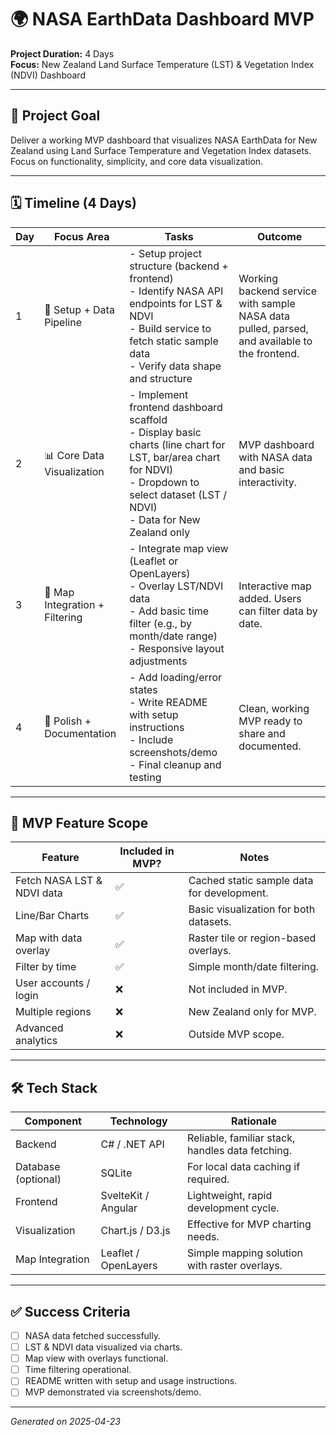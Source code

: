 
# 🌍 NASA EarthData Dashboard MVP

**Project Duration:** 4 Days  
**Focus:** New Zealand Land Surface Temperature (LST) & Vegetation Index (NDVI) Dashboard

---

## 🚀 Project Goal
Deliver a working MVP dashboard that visualizes NASA EarthData for New Zealand using Land Surface Temperature and Vegetation Index datasets. Focus on functionality, simplicity, and core data visualization.

---

## 🗓️ Timeline (4 Days)

| Day  | Focus Area                       | Tasks                                          | Outcome                                   |
|------|-----------------------------------|------------------------------------------------|--------------------------------------------|
| 1    | 🚧 Setup + Data Pipeline          | - Setup project structure (backend + frontend)<br>- Identify NASA API endpoints for LST & NDVI<br>- Build service to fetch static sample data<br>- Verify data shape and structure              | Working backend service with sample NASA data pulled, parsed, and available to the frontend. |
| 2    | 📊 Core Data Visualization       | - Implement frontend dashboard scaffold<br>- Display basic charts (line chart for LST, bar/area chart for NDVI)<br>- Dropdown to select dataset (LST / NDVI)<br>- Data for New Zealand only | MVP dashboard with NASA data and basic interactivity. |
| 3    | 🌿 Map Integration + Filtering    | - Integrate map view (Leaflet or OpenLayers)<br>- Overlay LST/NDVI data<br>- Add basic time filter (e.g., by month/date range)<br>- Responsive layout adjustments | Interactive map added. Users can filter data by date. |
| 4    | 🧹 Polish + Documentation        | - Add loading/error states<br>- Write README with setup instructions<br>- Include screenshots/demo<br>- Final cleanup and testing | Clean, working MVP ready to share and documented. |

---

## 📂 MVP Feature Scope

| Feature                   | Included in MVP? | Notes                                  |
|----------------------------|-----------------|-----------------------------------------|
| Fetch NASA LST & NDVI data | ✅               | Cached static sample data for development. |
| Line/Bar Charts            | ✅               | Basic visualization for both datasets.  |
| Map with data overlay      | ✅               | Raster tile or region-based overlays.   |
| Filter by time             | ✅               | Simple month/date filtering.            |
| User accounts / login      | ❌               | Not included in MVP.                    |
| Multiple regions           | ❌               | New Zealand only for MVP.               |
| Advanced analytics         | ❌               | Outside MVP scope.                      |

---

## 🛠️ Tech Stack

| Component          | Technology           | Rationale                          |
|--------------------|----------------------|-------------------------------------|
| Backend             | C# / .NET API        | Reliable, familiar stack, handles data fetching. |
| Database (optional) | SQLite               | For local data caching if required. |
| Frontend            | SvelteKit / Angular  | Lightweight, rapid development cycle. |
| Visualization       | Chart.js / D3.js     | Effective for MVP charting needs.   |
| Map Integration     | Leaflet / OpenLayers | Simple mapping solution with raster overlays. |

---

## ✅ Success Criteria

- [ ] NASA data fetched successfully.
- [ ] LST & NDVI data visualized via charts.
- [ ] Map view with overlays functional.
- [ ] Time filtering operational.
- [ ] README written with setup and usage instructions.
- [ ] MVP demonstrated via screenshots/demo.

---

*Generated on 2025-04-23*
